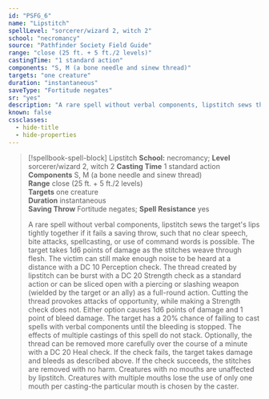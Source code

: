 ```yaml
---
id: "PSFG_6"
name: "Lipstitch"
spellLevel: "sorcerer/wizard 2, witch 2"
school: "necromancy"
source: "Pathfinder Society Field Guide"
range: "close (25 ft. + 5 ft./2 levels)"
castingTime: "1 standard action"
components: "S, M (a bone needle and sinew thread)"
targets: "one creature"
duration: "instantaneous"
saveType: "Fortitude negates"
sr: "yes"
description: "A rare spell without verbal components, lipstitch sews the target's lips tightly together if it fails a saving throw, such that no clear speech, bite attacks, spellcasting, or use of command words is possible. The target takes 1d6 points of damage as the stitches weave through flesh. The victim can still make enough noise to be heard at a distance with a DC 10 Perception check.  The thread created by lipstitch can be burst with a DC 20 Strength check as a standard action or can be sliced open with a piercing or slashing weapon (wielded by the target or an ally) as a full-round action. Cutting the thread provokes attacks of opportunity, while making a Strength check does not. Either option causes 1d6 points of damage and 1 point of bleed damage. The target has a 20% chance of failing to cast spells with verbal components until the bleeding is stopped. The effects of multiple castings of this spell do not stack. Optionally, the thread can be removed more carefully over the course of a minute with a DC 20 Heal check. If the check fails, the target takes damage and bleeds as described above. If the check succeeds, the stitches are removed with no harm. Creatures with no mouths are unaffected by lipstitch. Creatures with multiple mouths lose the use of only one mouth per casting-the particular mouth is chosen by the caster."
known: false
cssclasses:
  - hide-title
  - hide-properties
---
```


> [!spellbook-spell-block] Lipstitch
> **School:** necromancy; **Level** sorcerer/wizard 2, witch 2
> **Casting Time** 1 standard action  
> **Components** S, M (a bone needle and sinew thread)  
> **Range** close (25 ft. + 5 ft./2 levels)  
> **Targets** one creature  
> **Duration** instantaneous  
> **Saving Throw** Fortitude negates; **Spell Resistance** yes
> 
> A rare spell without verbal components, lipstitch sews the target's lips tightly together if it fails a saving throw, such that no clear speech, bite attacks, spellcasting, or use of command words is possible. The target takes 1d6 points of damage as the stitches weave through flesh. The victim can still make enough noise to be heard at a distance with a DC 10 Perception check.  The thread created by lipstitch can be burst with a DC 20 Strength check as a standard action or can be sliced open with a piercing or slashing weapon (wielded by the target or an ally) as a full-round action. Cutting the thread provokes attacks of opportunity, while making a Strength check does not. Either option causes 1d6 points of damage and 1 point of bleed damage. The target has a 20% chance of failing to cast spells with verbal components until the bleeding is stopped. The effects of multiple castings of this spell do not stack. Optionally, the thread can be removed more carefully over the course of a minute with a DC 20 Heal check. If the check fails, the target takes damage and bleeds as described above. If the check succeeds, the stitches are removed with no harm. Creatures with no mouths are unaffected by lipstitch. Creatures with multiple mouths lose the use of only one mouth per casting-the particular mouth is chosen by the caster.